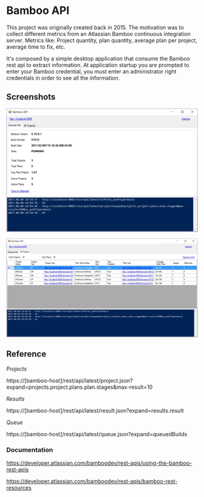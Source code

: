 # Bamboo API

This project was originally created back in 2015. The motivation was to collect different metrics from an Atlassian Bamboo continuous integration server. Metrics like: Project quantity, plan quantity, average plan per project, average time to fix, etc.

It's composed by a simple desktop application that consume the Bamboo rest api to extract information. At application startup you are prompted to enter your Bamboo credential, you must enter an administrator right credentials in order to see all the information. 

## Screenshots

![Screenshot 01](Main\Doc\bamapi01.jpg)

![Screenshot 02](Main\Doc\bamapi02.jpg)

## Reference

*Projects*

https://[bamboo-host]/rest/api/latest/project.json?expand=projects.project.plans.plan.stages&max-result=10

*Results*

https://[bamboo-host]/rest/api/latest/result.json?expand=results.result

*Queue*

https://[bamboo-host]/rest/api/latest/queue.json?expand=queuedBuilds

### Documentation

https://developer.atlassian.com/bamboodev/rest-apis/using-the-bamboo-rest-apis

https://developer.atlassian.com/bamboodev/rest-apis/bamboo-rest-resources
